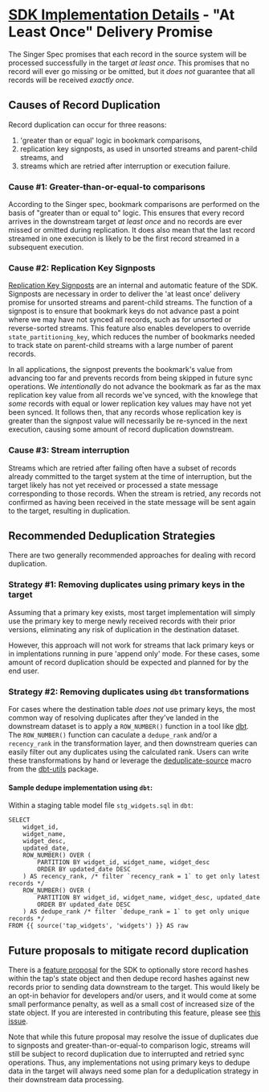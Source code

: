# [SDK Implementation Details](./index.md) - "At Least Once" Delivery Promise

The Singer Spec promises that each record in the source system will be processed successfully in the target _at least once_. This promises that no record will ever go missing or be omitted, but it _does not_ guarantee that all records will be received _exactly once_.

## Causes of Record Duplication

Record duplication can occur for three reasons:

1. 'greater than or equal' logic in bookmark comparisons,
1. replication key signposts, as used in unsorted streams and parent-child streams, and
1. streams which are retried after interruption or execution failure.

### Cause #1: Greater-than-or-equal-to comparisons

According to the Singer spec, bookmark comparisons are performed on the basis of "greater than or equal to" logic. This ensures that every record arrives in the downstream target _at least once_ and no records are ever missed or omitted during replication. It does also mean that the last record streamed in one execution is likely to be the first record streamed in a subsequent execution.

### Cause #2: Replication Key Signposts

[Replication Key Signposts](./state.md#replication-key-signposts) are an internal and automatic feature of the SDK. Signposts are necessary in order to deliver the 'at least once' delivery promise for unsorted streams and parent-child streams. The function of a signpost is to ensure that bookmark keys do not advance past a point where we may have not synced all records, such as for unsorted or reverse-sorted streams. This feature also enables developers to override `state_partitioning_key`, which reduces the number of bookmarks needed to track state on parent-child streams with a large number of parent records.

In all applications, the signpost prevents the bookmark's value from advancing too far and prevents records from being skipped in future sync operations. We _intentionally_ do not advance the bookmark as far as the max replication key value from all records we've synced, with the knowlege that _some_ records with equal or lower replication key values may have not yet been synced. It follows then, that any records whose replication key is greater than the signpost value will necessarily be re-synced in the next execution, causing some amount of record duplication downstream.

### Cause #3: Stream interruption

Streams which are retried after failing often have a subset of records already committed to the target system at the time of interruption, but the target likely has not yet received or processed a state message corresponding to those records. When the stream is retried, any records not confirmed as having been received in the state message will be sent again to the target, resulting in duplication.

## Recommended Deduplication Strategies

There are two generally recommended approaches for dealing with record duplication.

### Strategy #1: Removing duplicates using primary keys in the target

Assuming that a primary key exists, most target implementation will simply use the primary key to merge newly received records with their prior versions, eliminating any risk of duplication in the destination dataset.

However, this approach will not work for streams that lack primary keys or in implentations running in pure 'append only' mode. For these cases, some amount of record duplication should be expected and planned for by the end user.

### Strategy #2: Removing duplicates using `dbt` transformations

For cases where the destination table _does not_ use primary keys, the most common way of resolving duplicates after they've landed in the downstream dataset is to apply a `ROW_NUMBER()` function in a tool like [dbt](https://www.getdbt.com). The `ROW_NUMBER()` function can caculate a `dedupe_rank` and/or a `recency_rank` in the transformation layer, and then downstream queries can easily filter out any duplicates using the calculated rank. Users can write these transformations by hand or leverage the [deduplicate-source](https://github.com/dbt-labs/dbt-utils#deduplicate-source) macro from the [dbt-utils](https://github.com/dbt-labs/dbt-utils) package.

#### Sample dedupe implementation using `dbt`:

Within a staging table model file `stg_widgets.sql` in `dbt`:

```sql+jinja
SELECT
    widget_id,
    widget_name,
    widget_desc,
    updated_date,
    ROW_NUMBER() OVER (
        PARTITION BY widget_id, widget_name, widget_desc
        ORDER BY updated_date DESC
    ) AS recency_rank, /* filter `recency_rank = 1` to get only latest records */
    ROW_NUMBER() OVER (
        PARTITION BY widget_id, widget_name, widget_desc, updated_date
        ORDER BY updated_date DESC
    ) AS dedupe_rank /* filter `dedupe_rank = 1` to get only unique records */
FROM {{ source('tap_widgets', 'widgets') }} AS raw
```

## Future proposals to mitigate record duplication

There is a [feature proposal](https://github.com/meltano/sdk/issues/161) for the SDK to optionally store record hashes within the tap's state object and then dedupe record hashes against new records prior to sending data downstream to the target. This would likely be an opt-in behavior for developers and/or users, and it would come at some small performance penalty, as well as a small cost of increased size of the state object. If you are interested in contributing this feature, please see [this issue](https://github.com/meltano/sdk/issues/161).

Note that while this future proposal may resolve the issue of duplicates due to signposts and greater-than-or-equal-to comparison logic, streams will still be subject to record duplication due to interrupted and retried sync operations. Thus, any implementations not using primary keys to dedupe data in the target will always need some plan for a deduplication strategy in their downstream data processing.
